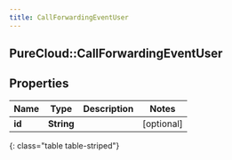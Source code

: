```yaml
---
title: CallForwardingEventUser
---
```

## PureCloud::CallForwardingEventUser

## Properties

|Name | Type | Description | Notes|
|------------ | ------------- | ------------- | -------------|
| **id** | **String** |  | [optional] |
{: class="table table-striped"}


